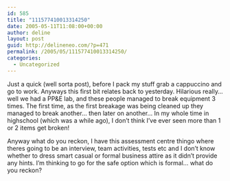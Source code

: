 ```yaml
---
id: 585
title: "111577410013314250"
date: 2005-05-11T11:08:00+00:00
author: deline
layout: post
guid: http://delineneo.com/?p=471
permalink: /2005/05/111577410013314250/
categories:
  - Uncategorized
---
```

Just a quick (well sorta post), before I pack my stuff grab a cappuccino and go to work. Anyways this first bit relates back to yesterday. Hilarious really&#8230; well we had a PP&E lab, and these people managed to break equipment 3 times. The first time, as the first breakage was being cleaned up they managed to break another&#8230; then later on another&#8230; In my whole time in highschool (which was a while ago), I don&#8217;t think I&#8217;ve ever seen more than 1 or 2 items get broken!

Anyway what do you reckon, I have this assessment centre thingo where theres going to be an interview, team activities, tests etc and I don&#8217;t know whether to dress smart casual or formal business attire as it didn&#8217;t provide any hints. I&#8217;m thinking to go for the safe option which is formal&#8230; what do you reckon?